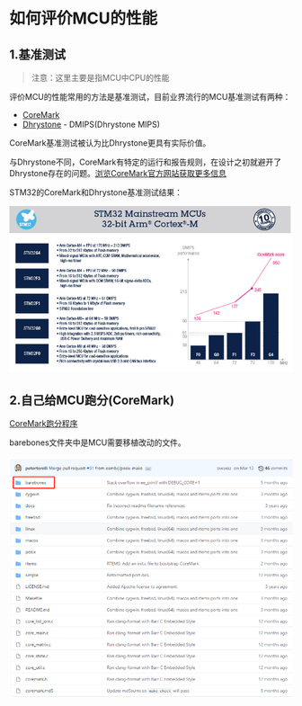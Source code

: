 # 如何评价MCU的性能

## 1.基准测试

> 注意：这里主要是指MCU中CPU的性能

评价MCU的性能常用的方法是基准测试，目前业界流行的MCU基准测试有两种：

* [CoreMark](https://www.eembc.org/coremark/)
* [Dhrystone](https://www.eembc.org/techlit/datasheets/dhrystone_wp.pdf) - DMIPS(Dhrystone MIPS)

CoreMark基准测试被认为比Dhrystone更具有实际价值。

与Dhrystone不同，CoreMark有特定的运行和报告规则，在设计之初就避开了Dhrystone存在的问题。[浏览CoreMark官方网站获取更多信息](https://www.eembc.org/coremark/)

STM32的CoreMark和Dhrystone基准测试结果：

![](img/stm32mainstream_benchmark.jpg)


## 2.自己给MCU跑分(CoreMark)

[CoreMark跑分程序](https://github.com/eembc/coremark)

barebones文件夹中是MCU需要移植改动的文件。

![](img/coremark.png)


